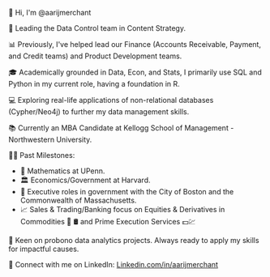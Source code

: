 👋 Hi, I'm @aarijmerchant

💼 Leading the Data Control team in Content Strategy.

📊 Previously, I've helped lead our Finance (Accounts Receivable, Payment, and Credit teams) and Product Development teams.

🎓 Academically grounded in Data, Econ, and Stats, I primarily use SQL and Python in my current role, having a foundation in R.

💻 Exploring real-life applications of non-relational databases (Cypher/Neo4j) to further my data management skills.

📚 Currently an MBA Candidate at Kellogg School of Management - Northwestern University.

👨‍💼 Past Milestones:
   - :abacus: Mathematics at UPenn.
   - 🏛️ Economics/Government at Harvard.
   - 🏢 Executive roles in government with the City of Boston and the Commonwealth of Massachusetts.
   - 📈 Sales & Trading/Banking focus on Equities & Derivatives in Commodities :corn: :oil_drum: and Prime Execution Services :dollar::chart:

👀 Keen on probono data analytics projects. Always ready to apply my skills for impactful causes.

🔗 Connect with me on LinkedIn: [Linkedin.com/in/aarijmerchant](https://www.linkedin.com/in/aarijmerchant)

<!---
aarijmerchant/aarijmerchant is a ✨ special ✨ repository because its `README.md` (this file) appears on your GitHub profile.
You can click the Preview link to take a look at your changes.
--->
